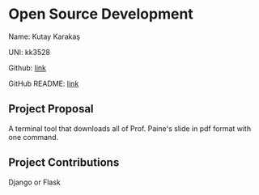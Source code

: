 # Open Source Development

Name: Kutay Karakaş

UNI: kk3528

Github: [link](https://github.com/kkarakas)

GitHub README: [link](https://github.com/kkarakas/kkarakas/blob/main/README.md)
## Project Proposal
A terminal tool that downloads all of Prof. Paine's slide in pdf format with one command.  

## Project Contributions
Django or Flask
